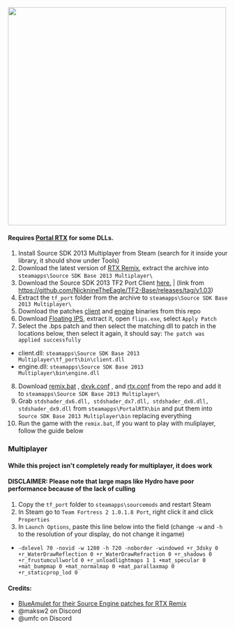 <img src="https://i.imgur.com/CoKmZTU.png" width="500">

#### Requires [Portal RTX](https://store.steampowered.com/app/2012840/Portal_with_RTX/) for some DLLs.
1. Install Source SDK 2013 Multiplayer from Steam (search for it inside your library, it should show under Tools)
2. Download the latest version of [RTX Remix](https://github.com/NVIDIAGameWorks/rtx-remix/releases/download/remix-0.4.1/remix-0.4.1-release.zip), extract the archive into `steamapps\Source SDK Base 2013 Multiplayer\`
3. Download the Source SDK 2013 TF2 Port Client [here.](https://mega.nz/#!DZYhkIpC!oC9Pl_muYSPKLZGSRBubnI1kw4c9PNGbdXJCCi4qgfs) | (link from https://github.com/NicknineTheEagle/TF2-Base/releases/tag/v1.03)
4. Extract the `tf_port` folder from the archive to `steamapps\Source SDK Base 2013 Multiplayer\`
5. Download the patches [client](https://github.com/sambow23/TF2RTX-Stuff/raw/main/client.bps) and [engine](https://github.com/sambow23/TF2RTX-Stuff/raw/main/engine.bps) binaries from this repo
6. Download [Floating IPS](https://www.romhacking.net/utilities/1040/), extract it, open `flips.exe`, select `Apply Patch`
7. Select the .bps patch and then select the matching dll to patch in the locations below, then select it again, it should say: `The patch was applied successfully`
  - client.dll: `steamapps\Source SDK Base 2013 Multiplayer\tf_port\bin\client.dll`
  - engine.dll: `steamapps\Source SDK Base 2013 Multiplayer\bin\engine.dll`
8. Download [remix.bat](https://github.com/sambow23/TF2RTX-Stuff/raw/main/remix.bat) , [dxvk.conf](https://github.com/sambow23/TF2RTX-Stuff/raw/main/dxvk.conf) , and [rtx.conf](https://github.com/sambow23/TF2RTX-Stuff/raw/main/rtx.conf) from the repo and add it to `steamapps\Source SDK Base 2013 Multiplayer\`
9. Grab `stdshader_dx6.dll, stdshader_dx7.dll, stdshader_dx8.dll, stdshader_dx9.dll` from `steamapps\PortalRTX\bin` and put them into `Source SDK Base 2013 Multiplayer\bin` replacing everything
10. Run the game with the `remix.bat`, If you want to play with muliplayer, follow the guide below

### Multiplayer
#### While this project isn't completely ready for multiplayer, it does work
#### DISCLAIMER: Please note that large maps like Hydro have poor performance because of the lack of culling
1. Copy the `tf_port` folder to `steamapps\sourcemods` and restart Steam
2. In Steam go to `Team Fortress 2 1.0.1.8 Port`, right click it and click `Properties`
3. In `Launch Options`, paste this line below into the field (change `-w` and `-h` to the resolution of your display, do not change it ingame)
- ```-dxlevel 70 -novid -w 1280 -h 720 -noborder -windowed +r_3dsky 0 +r_WaterDrawReflection 0 +r_WaterDrawRefraction 0 +r_shadows 0 +r_frustumcullworld 0 +r_unloadlightmaps 1 1 +mat_specular 0 +mat_bumpmap 0 +mat_normalmap 0 +mat_parallaxmap 0 +r_staticprop_lod 0```



#### Credits:
- [BlueAmulet for their Source Engine patches for RTX Remix](https://github.com/BlueAmulet/SourceRTXTweaks)
- @maksw2 on Discord
- @umfc on Discord
